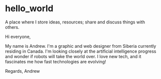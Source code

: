 # hello_world
A place where I store ideas, resources; share and discuss things with others.


Hi everyone,

My name is Andrew. I'm a graphic and web designer from Siberia currently residing in Canada. I'm looking closely at the artificial intelligence progress and wonder if robots will take the world over. I love new tech, and it fascinates me how fast technologies are evolving!

Regards,
Andrew
